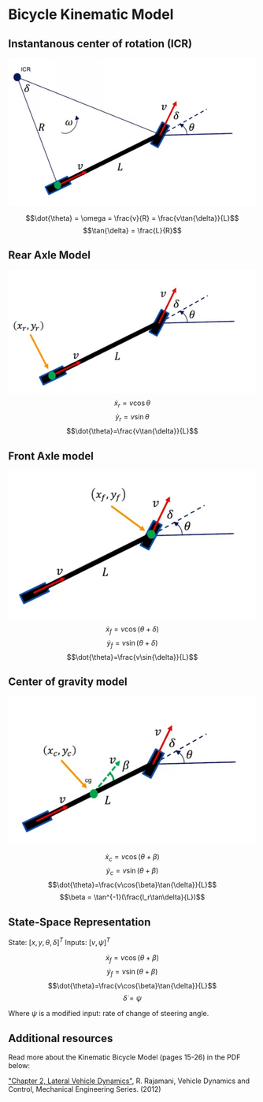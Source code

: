 # Bicycle Kinematic Model

## Instantanous center of rotation (ICR)

![Bicycle ICR model](./Bicycle%20Kinematic%20Model%20Instantaneous%20Center%20of%20Rotation.jpg)

$$\dot{\theta} = \omega = \frac{v}{R} = \frac{v\tan{\delta}}{L}$$
$$\tan{\delta} = \frac{L}{R}$$

## Rear Axle Model

![Rear model](./Bicycle%20Kinematic%20Model%20Rear%20Axle.jpg)
$$\dot{x}_r=v\cos{\theta}$$
$$\dot{y}_r=v\sin{\theta}$$
$$\dot{\theta}=\frac{v\tan{\delta}}{L}$$

## Front Axle model

![Front model](./Bicycle%20Kinematic%20Model%20Front%20Axle.jpg)
$$\dot{x}_f=v\cos{(\theta+\delta)}$$
$$\dot{y}_f=v\sin{(\theta+\delta)}$$
$$\dot{\theta}=\frac{v\sin{\delta}}{L}$$

## Center of gravity model

![Center of gravity model](./Bicycle%20Kinematic%20Model%20Center%20of%20the%20Gravity.jpg)

$$\dot{x}_c=v\cos{(\theta+\beta)}$$
$$\dot{y}_c=v\sin{(\theta+\beta)}$$
$$\dot{\theta}=\frac{v\cos{\beta}\tan{\delta}}{L}$$
$$\beta = \tan^{-1}(\frac{l_r\tan\delta}{L})$$

## State-Space Representation

State: $[x,y,\theta,\delta]^T$
Inputs: $[v,\psi]^T$

$$\dot{x}_f=v\cos{(\theta+\beta)}$$
$$\dot{y}_f=v\sin{(\theta+\beta)}$$
$$\dot{\theta}=\frac{v\cos{\beta}\tan{\delta}}{L}$$
$$\dot{\delta} = \psi$$

Where $\psi$ is a modified input: rate of change of steering angle.

## Additional resources

Read more about the Kinematic Bicycle Model (pages 15-26) in the PDF below:

["Chapter 2, Lateral Vehicle Dynamics"](./Lateral%20Vehicle%20Dynamics-e.pdf), R. Rajamani, Vehicle Dynamics and Control, Mechanical Engineering Series. (2012)
